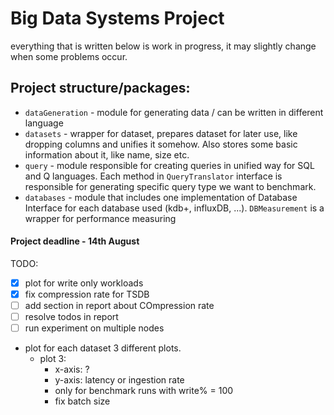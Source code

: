 # Big Data Systems Project

everything that is written below is work in progress, it may slightly change when some problems occur.
## Project structure/packages:
- `dataGeneration` - module for generating data / can be written in different language
- `datasets` - wrapper for dataset, prepares dataset for later use, like dropping columns and unifies it somehow. Also stores some basic information about it, like name, size etc.
- `query` - module responsible for creating queries in unified way for SQL and Q languages. Each method in `QueryTranslator` interface is responsible for generating specific query type we want to benchmark.
- `databases` - module that includes one implementation of Database Interface for each database used (kdb+, influxDB, ...). `DBMeasurement` is a wrapper for performance measuring


#### Project deadline - 14th August

TODO:
- [x] plot for write only workloads
- [x] fix compression rate for TSDB
- [ ] add section in report about COmpression rate
- [ ] resolve todos in report
- [ ] run experiment on multiple nodes

- plot for each dataset 3 different plots.
  - plot 3:
    - x-axis: ?
    - y-axis: latency or ingestion rate
    - only for benchmark runs with write% = 100
    - fix batch size
